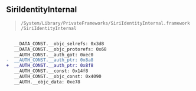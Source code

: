 ## SiriIdentityInternal

> `/System/Library/PrivateFrameworks/SiriIdentityInternal.framework/SiriIdentityInternal`

```diff

   __DATA_CONST.__objc_selrefs: 0x3d8
   __DATA_CONST.__objc_protorefs: 0x68
   __AUTH_CONST.__auth_got: 0xec0
-  __AUTH_CONST.__auth_ptr: 0x8a8
+  __AUTH_CONST.__auth_ptr: 0x8f8
   __AUTH_CONST.__const: 0x14f8
   __AUTH_CONST.__objc_const: 0x4090
   __AUTH.__objc_data: 0xe78

```
